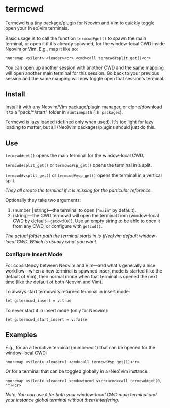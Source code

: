 # termcwd

Termcwd is a tiny package/plugin for Neovim and Vim to
quickly toggle open your (Neo)vim terminals.

Basic usage is to call the function `termcwd#get()` to
spawn the main terminal, or open it if it's already spawned, for the
window-local CWD inside Neovim or Vim. E.g., map it like so:

```vim
nnoremap <silent> <leader><cr> <cmd>call termcwd#split_get()<cr>
```

You can open up another session
with another CWD and the same
mapping will open another main
terminal for this session. Go
back to your previous session
and the same mapping will now
toggle open that session's
terminal.

## Install

Install it with any Neovim/Vim package/plugin manager, or clone/download it to a "pack/\*/start" folder in `runtimepath` (`:h packages`).

Termcwd is lazy loaded (defined only when used). It's too light for lazy loading to matter,
but all (Neo)vim packages/plugins should just do this.

## Use

`termcwd#get()` opens the main terminal for the window-local CWD.

`termcwd#split_get()` or `termcwd#sp_get()` opens the terminal in a split.

`termcwd#vsplit_get()` or `termcwd#vsp_get()` opens the terminal in a vertical split.

*They all create the terminal if it is missing for the particular reference.*

Optionally they take two arguments:

1. (number | string)—the terminal to open (`"main"` by default).
2. (string)—the CWD termcwd will open the terminal from (window-local CWD by default—`getcwd(0)`). Use an empty string to be able to open it from any CWD, or configure with `getcwd()`.

*The actual folder path the terminal starts in is (Neo)vim default window-local CWD. Which is usually what you want.*

### Configure Insert Mode

For consistency between Neovim and Vim—and what's generally a nice workflow—when a new terminal is spawned insert mode is started (like the default of Vim), then normal mode when that terminal is opened the next time (like the default of both Neovim and Vim).

To always start termcwd's returned terminal in insert mode:

```vim
let g:termcwd_insert = v:true
```

To never start it in insert mode (only for Neovim):

```vim
let g:termcwd_start_insert = v:false
```

## Examples

E.g., for an alternative terminal (numbered 1) that can be opened for the window-local CWD:

```vim
nnoremap <silent> <leader>1 <cmd>call termcwd#sp_get(1)<cr>
```

Or for a terminal that can be toggled globally in a (Neo)vim instance:

```vim
nnoremap <silent> <leader>1 <cmd>wincmd s<cr><cmd>call termcwd#get(0, "")<cr>
```

*Note: You can use `0` for both your window-local CWD main terminal and your instance global terminal without them interfering.*
